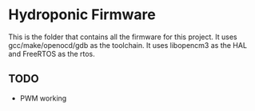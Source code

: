 # Hydroponic Firmware
This is the folder that contains all the firmware for this project. It uses
gcc/make/openocd/gdb as the toolchain. It uses libopencm3 as the HAL and
FreeRTOS as the rtos.

## TODO
- PWM working
